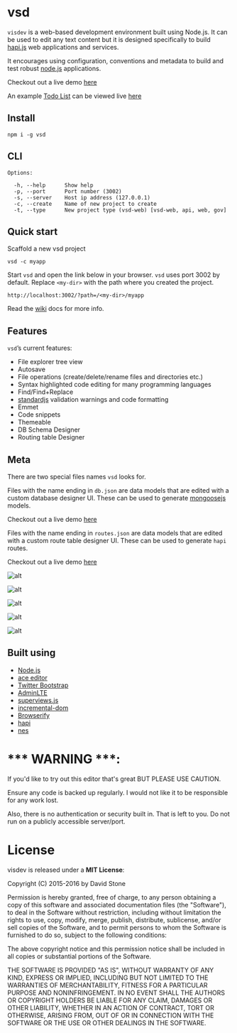 # vsd

`visdev` is a web-based development environment built using Node.js.
It can be used to edit any text content but it is designed specifically to build [hapi.js](http://hapijs.com) web applications and services.

It encourages using configuration, conventions and metadata to build and test robust [node.js](https://nodejs.org/) applications.

Checkout out a live demo [here](https://visual-dev.herokuapp.com/?path=/app/docs/demo)

An example [Todo List](https://github.com/davidjamesstone/vsd-example-todo) can be viewed live [here](https://visual-dev.herokuapp.com/?path=/app/docs/vsd-example-todo)

## Install
`npm i -g vsd`

## CLI
```
Options:

  -h, --help      Show help
  -p, --port      Port number (3002)
  -s, --server    Host ip address (127.0.0.1)
  -c, --create    Name of new project to create
  -t, --type      New project type (vsd-web) [vsd-web, api, web, gov]
```

## Quick start

Scaffold a new vsd project

`vsd -c myapp`

Start `vsd` and open the link below in your browser.
`vsd` uses port 3002 by default. 
Replace `<my-dir>` with the path where you created the project. 

`http://localhost:3002/?path=/<my-dir>/myapp`

Read the [wiki](https://github.com/davidjamesstone/vsd/wiki) docs for more info.

## Features

`vsd`’s current features:

- File explorer tree view
- Autosave
- File operations (create/delete/rename files and directories etc.)
- Syntax highlighted code editing for many programming languages
- Find/Find+Replace
- [standardjs](standardjs.com) validation warnings and code formatting
- Emmet
- Code snippets
- Themeable
- DB Schema Designer
- Routing table Designer


## Meta

There are two special files names `vsd` looks for. 

Files with the name ending in `db.json` are data models that are edited with a custom database designer UI.
These can be used to generate [mongoosejs](http://mongoosejs.com/) models.

Checkout out a live demo [here](https://visual-dev.herokuapp.com/?path=/app/docs/demo#db/db.json)



Files with the name ending in `routes.json` are data models that are edited with a custom route table designer UI.
These can be used to generate `hapi` routes.

Checkout out a live demo [here](https://visual-dev.herokuapp.com/?path=/app/docs/demo#server/routes/routes.json)

![alt](http://davidjamesstone.github.io/vsd/1.png)

![alt](http://davidjamesstone.github.io/vsd/2.png)

![alt](http://davidjamesstone.github.io/vsd/3.png)

![alt](http://davidjamesstone.github.io/vsd/4.png)

![alt](http://davidjamesstone.github.io/vsd/5.png)

## Built using

- [Node.js](https://github.com/joyent/node)
- [ace editor](https://github.com/ajaxorg/ace)
- [Twitter Bootstrap](https://github.com/twbs/bootstrap)
- [AdminLTE](https://almsaeedstudio.com/themes/AdminLTE/index2.html)
- [superviews.js](https://github.com/davidjamesstone/superviews.js)
- [incremental-dom](http://google.github.io/incremental-dom)
- [Browserify](https://github.com/substack/node-browserify)
- [hapi](https://github.com/hapijs/hapi)
- [nes](https://github.com/hapijs/nes)

*** WARNING ***:
================
If you'd like to try out this editor that's great BUT PLEASE USE CAUTION.

Ensure any code is backed up regularly.
I would not like it to be responsible for any work lost.

Also, there is no authentication or security built in. That is left to you. Do not run on a publicly accessible server/port.

License
=======

visdev is released under a **MIT License**:

Copyright (C) 2015-2016 by David Stone

Permission is hereby granted, free of charge, to any person obtaining a copy
of this software and associated documentation files (the "Software"), to deal
in the Software without restriction, including without limitation the rights
to use, copy, modify, merge, publish, distribute, sublicense, and/or sell
copies of the Software, and to permit persons to whom the Software is
furnished to do so, subject to the following conditions:

The above copyright notice and this permission notice shall be included in
all copies or substantial portions of the Software.

THE SOFTWARE IS PROVIDED "AS IS", WITHOUT WARRANTY OF ANY KIND, EXPRESS OR
IMPLIED, INCLUDING BUT NOT LIMITED TO THE WARRANTIES OF MERCHANTABILITY,
FITNESS FOR A PARTICULAR PURPOSE AND NONINFRINGEMENT. IN NO EVENT SHALL THE
AUTHORS OR COPYRIGHT HOLDERS BE LIABLE FOR ANY CLAIM, DAMAGES OR OTHER
LIABILITY, WHETHER IN AN ACTION OF CONTRACT, TORT OR OTHERWISE, ARISING FROM,
OUT OF OR IN CONNECTION WITH THE SOFTWARE OR THE USE OR OTHER DEALINGS IN
THE SOFTWARE.
